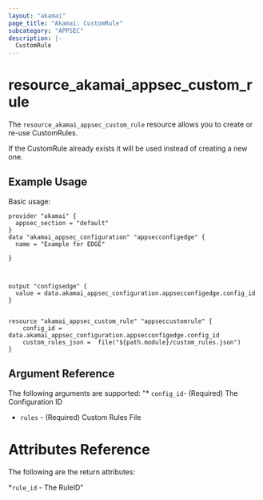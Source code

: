 ```yaml
---
layout: "akamai"
page_title: "Akamai: CustomRule"
subcategory: "APPSEC"
description: |-
  CustomRule
---
```


# resource_akamai_appsec_custom_rule


The `resource_akamai_appsec_custom_rule` resource allows you to create or re-use CustomRules.

If the CustomRule already exists it will be used instead of creating a new one.

## Example Usage

Basic usage:

```hcl
provider "akamai" {
  appsec_section = "default"
}
data "akamai_appsec_configuration" "appsecconfigedge" {
  name = "Example for EDGE"
  
}



output "configsedge" {
  value = data.akamai_appsec_configuration.appsecconfigedge.config_id
}


resource "akamai_appsec_custom_rule" "appseccustomrule" {
    config_id = data.akamai_appsec_configuration.appsecconfigedge.config_id
    custom_rules_json =  file("${path.module}/custom_rules.json")
}
```

## Argument Reference

The following arguments are supported:
"* `config_id`- (Required) The Configuration ID
* `rules` - (Required) Custom Rules File

# Attributes Reference

The following are the return attributes:

*`rule_id` - The RuleID"

